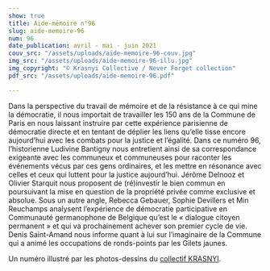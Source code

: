 ```yaml
---
show: true
title: Aide-mémoire n°96
slug: aide-memoire-96
num: 96
date_publication: avril - mai - juin 2021
couv_src: "/assets/uploads/aide-memoire-96-couv.jpg"
img_src: "/assets/uploads/aide-memoire-96-illu.jpg"
img_copyright: "© Krasnyi Collective / Never Forget collection"
pdf_src: "/assets/uploads/aide-memoire-96.pdf"

---
```


Dans la perspective du travail de mémoire et de la résistance à ce qui mine la démocratie, il nous importait de travailler les 150 ans de la Commune de Paris en nous laissant instruire par cette expérience parisienne de démocratie directe et en tentant de déplier les liens qu’elle tisse encore aujourd’hui avec les combats pour la justice et l’égalité. Dans ce numéro 96, l’historienne Ludivine Bantigny nous entretient ainsi de sa correspondance exigeante avec les communeux et communeuses pour raconter les événements vécus par ces gens ordinaires, et les mettre en résonance avec celles et ceux qui luttent pour la justice aujourd’hui. Jérôme Delnooz et Olivier Starquit nous proposent de (ré)investir le bien commun en poursuivant la mise en question de la propriété privée comme exclusive et absolue. Sous un autre angle, Rebecca Gebauer, Sophie Devillers et Min Reuchamps analysent l’expérience de démocratie participative en Communauté germanophone de Belgique qu’est le « dialogue citoyen permanent » et qui va prochainement achever son premier cycle de vie. Denis Saint-Amand nous informe quant à lui sur l’imaginaire de la Commune qui a animé les occupations de ronds-points par les Gilets jaunes.

Un numéro illustré par les photos-dessins du [collectif KRASNYI](http://www.krasnyicollective.com/).
